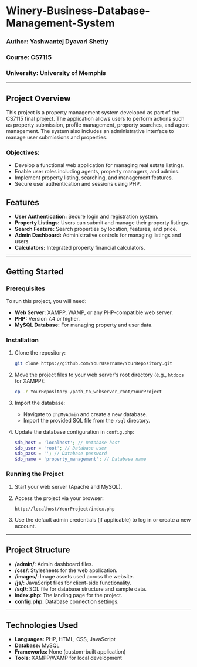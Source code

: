 # Winery-Business-Database-Management-System

### Author: Yashwantej Dyavari Shetty  
### Course: CS7115  
### University: University of Memphis  

---

## Project Overview

This project is a property management system developed as part of the CS7115 final project. The application allows users to perform actions such as property submission, profile management, property searches, and agent management. The system also includes an administrative interface to manage user submissions and properties.

### Objectives:
- Develop a functional web application for managing real estate listings.
- Enable user roles including agents, property managers, and admins.
- Implement property listing, searching, and management features.
- Secure user authentication and sessions using PHP.

## Features
- **User Authentication:** Secure login and registration system.
- **Property Listings:** Users can submit and manage their property listings.
- **Search Feature:** Search properties by location, features, and price.
- **Admin Dashboard:** Administrative controls for managing listings and users.
- **Calculators:** Integrated property financial calculators.

---

## Getting Started

### Prerequisites

To run this project, you will need:
- **Web Server:** XAMPP, WAMP, or any PHP-compatible web server.
- **PHP:** Version 7.4 or higher.
- **MySQL Database:** For managing property and user data.

### Installation

1. Clone the repository:
   ```bash
   git clone https://github.com/YourUsername/YourRepository.git
   ```
2. Move the project files to your web server's root directory (e.g., `htdocs` for XAMPP):
   ```bash
   cp -r YourRepository /path_to_webserver_root/YourProject
   ```
3. Import the database:
   - Navigate to `phpMyAdmin` and create a new database.
   - Import the provided SQL file from the `/sql` directory.
   
4. Update the database configuration in `config.php`:
   ```php
   $db_host = 'localhost'; // Database host
   $db_user = 'root'; // Database user
   $db_pass = ''; // Database password
   $db_name = 'property_management'; // Database name
   ```

### Running the Project

1. Start your web server (Apache and MySQL).
2. Access the project via your browser:
   ```
   http://localhost/YourProject/index.php
   ```

3. Use the default admin credentials (if applicable) to log in or create a new account.

---

## Project Structure

- **/admin/**: Admin dashboard files.
- **/css/**: Stylesheets for the web application.
- **/images/**: Image assets used across the website.
- **/js/**: JavaScript files for client-side functionality.
- **/sql/**: SQL file for database structure and sample data.
- **index.php**: The landing page for the project.
- **config.php**: Database connection settings.

---

## Technologies Used

- **Languages:** PHP, HTML, CSS, JavaScript
- **Database:** MySQL
- **Frameworks:** None (custom-built application)
- **Tools:** XAMPP/WAMP for local development
